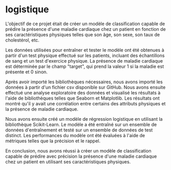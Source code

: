 # logistique

L'objectif de ce projet était de créer un modèle de classification capable de prédire la présence d'une maladie cardiaque chez un patient en fonction de ses caractéristiques physiques telles que son âge, son sexe, son taux de cholestérol, etc.

Les données utilisées pour entraîner et tester le modèle ont été obtenues à partir d'un test physique effectué sur les patients, incluant des échantillons de sang et un test d'exercice physique. La présence de maladie cardiaque est déterminée par le champ "target", qui prend la valeur 1 si la maladie est présente et 0 sinon.

Après avoir importé les bibliothèques nécessaires, nous avons importé les données à partir d'un fichier csv disponible sur GitHub. Nous avons ensuite effectué une analyse exploratoire des données et visualisé les résultats à l'aide de bibliothèques telles que Seaborn et Matplotlib. Les résultats ont montré qu'il y avait une corrélation entre certains des attributs physiques et la présence de maladie cardiaque.

Nous avons ensuite créé un modèle de régression logistique en utilisant la bibliothèque Scikit-Learn. Le modèle a été entraîné sur un ensemble de données d'entraînement et testé sur un ensemble de données de test distinct. Les performances du modèle ont été évaluées à l'aide de métriques telles que la précision et le rappel.

En conclusion, nous avons réussi à créer un modèle de classification capable de prédire avec précision la présence d'une maladie cardiaque chez un patient en utilisant ses caractéristiques physiques. 
